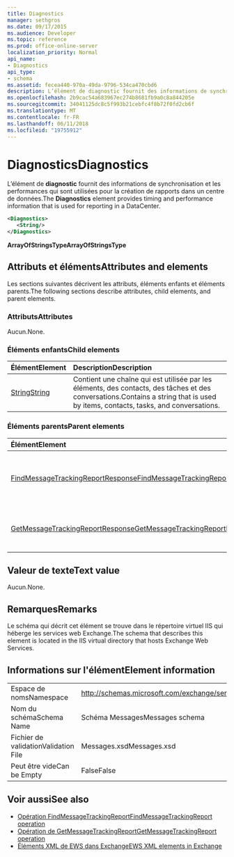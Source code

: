 ```yaml
---
title: Diagnostics
manager: sethgros
ms.date: 09/17/2015
ms.audience: Developer
ms.topic: reference
ms.prod: office-online-server
localization_priority: Normal
api_name:
- Diagnostics
api_type:
- schema
ms.assetid: fecea440-970a-49da-9796-534ca470cbd6
description: L’élément de diagnostic fournit des informations de synchronisation et les performances qui sont utilisées pour la création de rapports dans un centre de données.
ms.openlocfilehash: 2b9cac54a683967ec274b8681fb9a0c8a844205e
ms.sourcegitcommit: 34041125dc8c5f993b21cebfc4f8b72f0fd2cb6f
ms.translationtype: MT
ms.contentlocale: fr-FR
ms.lasthandoff: 06/11/2018
ms.locfileid: "19755912"
---
```

# <a name="diagnostics"></a><span data-ttu-id="93397-103">Diagnostics</span><span class="sxs-lookup"><span data-stu-id="93397-103">Diagnostics</span></span>

<span data-ttu-id="93397-104">L’élément de **diagnostic** fournit des informations de synchronisation et les performances qui sont utilisées pour la création de rapports dans un centre de données.</span><span class="sxs-lookup"><span data-stu-id="93397-104">The **Diagnostics** element provides timing and performance information that is used for reporting in a DataCenter.</span></span> 
  
```XML
<Diagnostics>
   <String/>
</Diagnostics>

```

 <span data-ttu-id="93397-105">**ArrayOfStringsType**</span><span class="sxs-lookup"><span data-stu-id="93397-105">**ArrayOfStringsType**</span></span>
## <a name="attributes-and-elements"></a><span data-ttu-id="93397-106">Attributs et éléments</span><span class="sxs-lookup"><span data-stu-id="93397-106">Attributes and elements</span></span>

<span data-ttu-id="93397-107">Les sections suivantes décrivent les attributs, éléments enfants et éléments parents.</span><span class="sxs-lookup"><span data-stu-id="93397-107">The following sections describe attributes, child elements, and parent elements.</span></span>
  
### <a name="attributes"></a><span data-ttu-id="93397-108">Attributs</span><span class="sxs-lookup"><span data-stu-id="93397-108">Attributes</span></span>

<span data-ttu-id="93397-109">Aucun.</span><span class="sxs-lookup"><span data-stu-id="93397-109">None.</span></span>
  
### <a name="child-elements"></a><span data-ttu-id="93397-110">Éléments enfants</span><span class="sxs-lookup"><span data-stu-id="93397-110">Child elements</span></span>

|<span data-ttu-id="93397-111">**Élément**</span><span class="sxs-lookup"><span data-stu-id="93397-111">**Element**</span></span>|<span data-ttu-id="93397-112">**Description**</span><span class="sxs-lookup"><span data-stu-id="93397-112">**Description**</span></span>|
|:-----|:-----|
|[<span data-ttu-id="93397-113">String</span><span class="sxs-lookup"><span data-stu-id="93397-113">String</span></span>](string.md) <br/> |<span data-ttu-id="93397-114">Contient une chaîne qui est utilisée par les éléments, des contacts, des tâches et des conversations.</span><span class="sxs-lookup"><span data-stu-id="93397-114">Contains a string that is used by items, contacts, tasks, and conversations.</span></span>  <br/> |
   
### <a name="parent-elements"></a><span data-ttu-id="93397-115">Éléments parents</span><span class="sxs-lookup"><span data-stu-id="93397-115">Parent elements</span></span>

|<span data-ttu-id="93397-116">**Élément**</span><span class="sxs-lookup"><span data-stu-id="93397-116">**Element**</span></span>|<span data-ttu-id="93397-117">**Description**</span><span class="sxs-lookup"><span data-stu-id="93397-117">**Description**</span></span>|
|:-----|:-----|
|[<span data-ttu-id="93397-118">FindMessageTrackingReportResponse</span><span class="sxs-lookup"><span data-stu-id="93397-118">FindMessageTrackingReportResponse</span></span>](findmessagetrackingreportresponse.md) <br/> |<span data-ttu-id="93397-119">Contient l’état et les résultats d’une seule demande [d’opération FindMessageTrackingReport](findmessagetrackingreport-operation.md) .</span><span class="sxs-lookup"><span data-stu-id="93397-119">Contains the status and result of a single [FindMessageTrackingReport operation](findmessagetrackingreport-operation.md) request.</span></span>  <br/> |
|[<span data-ttu-id="93397-120">GetMessageTrackingReportResponse</span><span class="sxs-lookup"><span data-stu-id="93397-120">GetMessageTrackingReportResponse</span></span>](getmessagetrackingreportresponse.md) <br/> |<span data-ttu-id="93397-121">Contient la réponse de l' [opération GetMessageTrackingReport](getmessagetrackingreport-operation.md).</span><span class="sxs-lookup"><span data-stu-id="93397-121">Contains the response for the [GetMessageTrackingReport operation](getmessagetrackingreport-operation.md).</span></span>  <br/> |
   
## <a name="text-value"></a><span data-ttu-id="93397-122">Valeur de texte</span><span class="sxs-lookup"><span data-stu-id="93397-122">Text value</span></span>

<span data-ttu-id="93397-123">Aucun.</span><span class="sxs-lookup"><span data-stu-id="93397-123">None.</span></span>
  
## <a name="remarks"></a><span data-ttu-id="93397-124">Remarques</span><span class="sxs-lookup"><span data-stu-id="93397-124">Remarks</span></span>

<span data-ttu-id="93397-125">Le schéma qui décrit cet élément se trouve dans le répertoire virtuel IIS qui héberge les services web Exchange.</span><span class="sxs-lookup"><span data-stu-id="93397-125">The schema that describes this element is located in the IIS virtual directory that hosts Exchange Web Services.</span></span>
  
## <a name="element-information"></a><span data-ttu-id="93397-126">Informations sur l'élément</span><span class="sxs-lookup"><span data-stu-id="93397-126">Element information</span></span>

|||
|:-----|:-----|
|<span data-ttu-id="93397-127">Espace de noms</span><span class="sxs-lookup"><span data-stu-id="93397-127">Namespace</span></span>  <br/> |http://schemas.microsoft.com/exchange/services/2006/messages  <br/> |
|<span data-ttu-id="93397-128">Nom du schéma</span><span class="sxs-lookup"><span data-stu-id="93397-128">Schema Name</span></span>  <br/> |<span data-ttu-id="93397-129">Schéma Messages</span><span class="sxs-lookup"><span data-stu-id="93397-129">Messages schema</span></span>  <br/> |
|<span data-ttu-id="93397-130">Fichier de validation</span><span class="sxs-lookup"><span data-stu-id="93397-130">Validation File</span></span>  <br/> |<span data-ttu-id="93397-131">Messages.xsd</span><span class="sxs-lookup"><span data-stu-id="93397-131">Messages.xsd</span></span>  <br/> |
|<span data-ttu-id="93397-132">Peut être vide</span><span class="sxs-lookup"><span data-stu-id="93397-132">Can be Empty</span></span>  <br/> |<span data-ttu-id="93397-133">False</span><span class="sxs-lookup"><span data-stu-id="93397-133">False</span></span>  <br/> |
   
## <a name="see-also"></a><span data-ttu-id="93397-134">Voir aussi</span><span class="sxs-lookup"><span data-stu-id="93397-134">See also</span></span>

- [<span data-ttu-id="93397-135">Opération FindMessageTrackingReport</span><span class="sxs-lookup"><span data-stu-id="93397-135">FindMessageTrackingReport operation</span></span>](findmessagetrackingreport-operation.md)
- [<span data-ttu-id="93397-136">Opération de GetMessageTrackingReport</span><span class="sxs-lookup"><span data-stu-id="93397-136">GetMessageTrackingReport operation</span></span>](getmessagetrackingreport-operation.md)
- [<span data-ttu-id="93397-137">Éléments XML de EWS dans Exchange</span><span class="sxs-lookup"><span data-stu-id="93397-137">EWS XML elements in Exchange</span></span>](ews-xml-elements-in-exchange.md)

